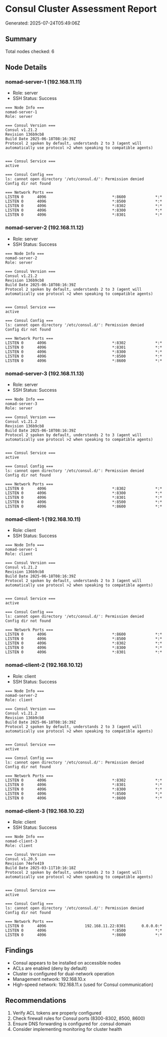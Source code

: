 # Consul Cluster Assessment Report
Generated: 2025-07-24T05:49:06Z

## Summary
Total nodes checked: 6

## Node Details

### nomad-server-1 (192.168.11.11)
- Role: server
- SSH Status: Success

```
=== Node Info ===
nomad-server-1
Role: server

=== Consul Version ===
Consul v1.21.2
Revision 136b9cb8
Build Date 2025-06-18T08:16:39Z
Protocol 2 spoken by default, understands 2 to 3 (agent will automatically use protocol >2 when speaking to compatible agents)


=== Consul Service ===
active

=== Consul Config ===
ls: cannot open directory '/etc/consul.d/': Permission denied
Config dir not found

=== Network Ports ===
LISTEN 0      4096                             *:8600             *:*
LISTEN 0      4096                             *:8500             *:*
LISTEN 0      4096                             *:8302             *:*
LISTEN 0      4096                             *:8300             *:*
LISTEN 0      4096                             *:8301             *:*
```

### nomad-server-2 (192.168.11.12)
- Role: server
- SSH Status: Success

```
=== Node Info ===
nomad-server-2
Role: server

=== Consul Version ===
Consul v1.21.2
Revision 136b9cb8
Build Date 2025-06-18T08:16:39Z
Protocol 2 spoken by default, understands 2 to 3 (agent will automatically use protocol >2 when speaking to compatible agents)


=== Consul Service ===
active

=== Consul Config ===
ls: cannot open directory '/etc/consul.d/': Permission denied
Config dir not found

=== Network Ports ===
LISTEN 0      4096                             *:8302             *:*
LISTEN 0      4096                             *:8301             *:*
LISTEN 0      4096                             *:8300             *:*
LISTEN 0      4096                             *:8500             *:*
LISTEN 0      4096                             *:8600             *:*
```

### nomad-server-3 (192.168.11.13)
- Role: server
- SSH Status: Success

```
=== Node Info ===
nomad-server-3
Role: server

=== Consul Version ===
Consul v1.21.2
Revision 136b9cb8
Build Date 2025-06-18T08:16:39Z
Protocol 2 spoken by default, understands 2 to 3 (agent will automatically use protocol >2 when speaking to compatible agents)


=== Consul Service ===
active

=== Consul Config ===
ls: cannot open directory '/etc/consul.d/': Permission denied
Config dir not found

=== Network Ports ===
LISTEN 0      4096                             *:8302             *:*
LISTEN 0      4096                             *:8300             *:*
LISTEN 0      4096                             *:8301             *:*
LISTEN 0      4096                             *:8500             *:*
LISTEN 0      4096                             *:8600             *:*
```

### nomad-client-1 (192.168.10.11)
- Role: client
- SSH Status: Success

```
=== Node Info ===
nomad-server-1
Role: client

=== Consul Version ===
Consul v1.21.2
Revision 136b9cb8
Build Date 2025-06-18T08:16:39Z
Protocol 2 spoken by default, understands 2 to 3 (agent will automatically use protocol >2 when speaking to compatible agents)


=== Consul Service ===
active

=== Consul Config ===
ls: cannot open directory '/etc/consul.d/': Permission denied
Config dir not found

=== Network Ports ===
LISTEN 0      4096                             *:8600             *:*
LISTEN 0      4096                             *:8500             *:*
LISTEN 0      4096                             *:8302             *:*
LISTEN 0      4096                             *:8300             *:*
LISTEN 0      4096                             *:8301             *:*
```

### nomad-client-2 (192.168.10.12)
- Role: client
- SSH Status: Success

```
=== Node Info ===
nomad-server-2
Role: client

=== Consul Version ===
Consul v1.21.2
Revision 136b9cb8
Build Date 2025-06-18T08:16:39Z
Protocol 2 spoken by default, understands 2 to 3 (agent will automatically use protocol >2 when speaking to compatible agents)


=== Consul Service ===
active

=== Consul Config ===
ls: cannot open directory '/etc/consul.d/': Permission denied
Config dir not found

=== Network Ports ===
LISTEN 0      4096                             *:8302             *:*
LISTEN 0      4096                             *:8301             *:*
LISTEN 0      4096                             *:8300             *:*
LISTEN 0      4096                             *:8500             *:*
LISTEN 0      4096                             *:8600             *:*
```

### nomad-client-3 (192.168.10.22)
- Role: client
- SSH Status: Success

```
=== Node Info ===
nomad-client-3
Role: client

=== Consul Version ===
Consul v1.20.5
Revision 74efe419
Build Date 2025-03-11T10:16:18Z
Protocol 2 spoken by default, understands 2 to 3 (agent will automatically use protocol >2 when speaking to compatible agents)


=== Consul Service ===
active

=== Consul Config ===
ls: cannot open directory '/etc/consul.d/': Permission denied
Config dir not found

=== Network Ports ===
LISTEN 0      4096                 192.168.11.22:8301       0.0.0.0:*
LISTEN 0      4096                             *:8500             *:*
LISTEN 0      4096                             *:8600             *:*
```

## Findings
- Consul appears to be installed on accessible nodes
- ACLs are enabled (deny by default)
- Cluster is configured for dual-network operation
- Management network: 192.168.10.x
- High-speed network: 192.168.11.x (used for Consul communication)

## Recommendations
1. Verify ACL tokens are properly configured
2. Check firewall rules for Consul ports (8300-8302, 8500, 8600)
3. Ensure DNS forwarding is configured for .consul domain
4. Consider implementing monitoring for cluster health

